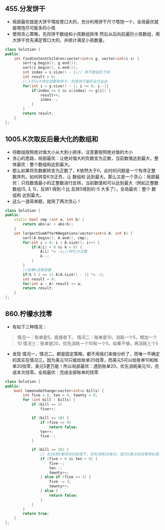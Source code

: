 ## 455.分发饼干
- 局部最优就是大饼干喂给胃口大的，充分利用饼干尺寸喂饱一个，全局最优就是喂饱尽可能多的小孩
- 使用贪心策略，先将饼干数组和小孩数组排序.然后从后向前遍历小孩数组，用大饼干优先满足胃口大的，并统计满足小孩数量。
```cpp
class Solution {
public:
    int findContentChildren(vector<int>& g, vector<int>& s) {
        sort(g.begin(), g.end());
        sort(s.begin(), s.end());
        int index = s.size() - 1;// 饼干数组的下标
        int result = 0;
        //人可以不用全部都有饼干，但是饼干最好全分出去
        for(int i = g.size() - 1; i >= 0; i--){
            if(index >= 0 && s[index] >= g[i]) {
                result++;
                index--;
            }
        }
        return result;
    }
};
```
## 1005.K次取反后最大化的数组和
- 将数组按照绝对值大小从大到小排序，注意要按照绝对值的大小
- 贪心的思路，局部最优：让绝对值大的负数变为正数，当前数值达到最大，整体最优：整个数组和达到最大。
- 那么如果将负数都转变为正数了，K依然大于0，此时的问题是一个有序正整数序列，如何转变K次正负，让 数组和 达到最大。那么又是一个贪心：局部最优：只找数值最小的正整数进行反转，当前数值和可以达到最大（例如正整数数组{5, 3, 1}，反转1 得到-1 比 反转5得到的-5 大多了），全局最优：整个 数组和 达到最大。
- 这么一道简单题，就用了两次贪心！
```cpp
class Solution {
public:
    static bool cmp (int a, int b) {
        return abs(a) > abs(b);
    }
    int largestSumAfterKNegations(vector<int>& A, int k) {
        sort(A.begin(), A.end(), cmp);
        for(int i = 0; i < A.size(); i++) {
            if(A[i] < 0 && k > 0) {
                A[i] *= -1;//转化为正数
                k--;
            }
        }
        //如果k还剩奇数
        if(k % 2 == 1) A[A.size() - 1] *= -1;
        int result = 0;
        for(int a : A) result += a;
        return result;
    }
};
```

## 860.柠檬水找零
- 有如下三种情况：
> 情况一：账单是5，直接收下。
> 情况二：账单是10，消耗一个5，增加一个10
> 情况三：账单是20，优先消耗一个10和一个5，如果不够，再消耗三个5
- 发现 情况一，情况二，都是固定策略，都不用我们来做分析了，而唯一不确定的其实在情况三。因为美元10只能给账单20找零，而美元5可以给账单10和账单20找零，美元5更万能！所以局部最优：遇到账单20，优先消耗美元10，完成本次找零。全局最优：完成全部账单的找零
```cpp
class Solution {
public:
    bool lemonadeChange(vector<int>& bills) {
        int five = 0, ten = 0, tewnty = 0;
        for (int bill : bills) {
            if (bill == 5)
                five++;

            if (bill == 10) {
                if (five <= 0)
                    return false;
                ten++;
                five--;
            }

            if (bill == 20) {
                // 在10和5都存在的前提下，优先消耗10美元，因为5美元的找零用处更大，能多留着就多留着
                if (five > 0 && ten > 0) {
                    five--;
                    ten--;
                    tewnty++;
                } else if (five >= 3) {
                    five -= 3;
                    tewnty++;
                } else {
                    return false;
                }
            }
        }
        return true;
    }
};
```